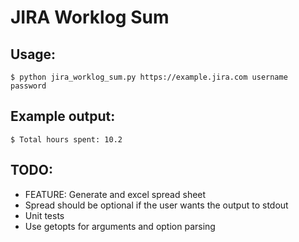 JIRA Worklog Sum
================

## Usage:

```
$ python jira_worklog_sum.py https://example.jira.com username password
```

## Example output:
```
$ Total hours spent: 10.2
```

## TODO:
  * FEATURE: Generate and excel spread sheet
  * Spread should be optional if the user wants the output to stdout
  * Unit tests
  * Use getopts for arguments and option parsing